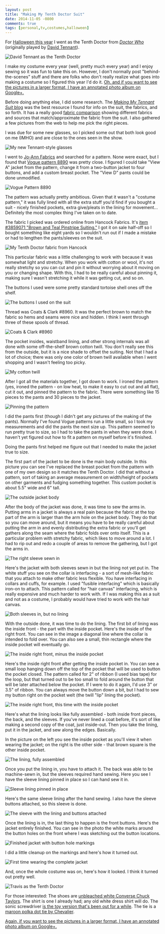 ```yaml
---
layout: post
title: "Making My Tenth Doctor Suit"
date: 2014-11-05 -0800
comments: true
tags: [personal,tv,costumes,halloween]
---
```

For [Halloween this year](/archive/2014/11/03/176-trick-or-treaters/) I went as the Tenth Doctor from [_Doctor Who_](http://www.bbc.co.uk/programmes/b006q2x0) (originally played by [David Tennant](http://www.imdb.com/name/nm0855039/)).

![David Tennant as the Tenth Doctor](https://lh3.googleusercontent.com/-I8qaQGqvwOw/VFhWjnIYigI/AAAAAAAAJwA/JeqG8RZib6w/s400/Tenth%2520Doctor%2520Suit%2520-%2520Halloween%25202014%2520-%252017.jpg)

I make my costume every year (well, pretty much every year) and I enjoy sewing so it was fun to take this on. However, I don't normally post "behind-the-scenes" stuff and there are folks who don't really realize what goes into making a costume so I figured this year I'd do it. [Oh, and if you want to see the pictures in a larger format, I have an annotated photo album on Google+.](https://plus.google.com/photos/100275637557074554059/albums/6077702866070944497)

Before doing anything else, I did some research. The [_Making My Tennant Suit_ blog](http://tennantsuit.blogspot.com/) was the best resource I found for info on the suit, the fabrics, and so forth. It has a really good [fabric comparison](http://tennantsuit.blogspot.com/2009/04/comparing-fabrics.html) showing different fabrics and sources that match/approximate the fabric from the suit. I also gathered a few pictures from the web to help me pick the right pieces.

I was due for some new glasses, so I picked some out that both look good on me (IMHO) and are close to the ones seen in the show.

![My new Tennant-style glasses](https://lh6.googleusercontent.com/-Kom6Tv-aYJo/VFhWjhhjADI/AAAAAAAAJzs/UGgL40a-JkM/s400/Tenth%2520Doctor%2520Suit%2520-%2520Halloween%25202014%2520-%25204.jpg)

I went to [Jo-Ann Fabrics](http://www.joann.com/) and searched for a pattern. None were exact, but I found that [Vogue pattern 8890](http://voguepatterns.mccall.com/v8890-products-44862.php) was pretty close. I figured I could take "View A" jacket from the pattern, change it from a two-button jacket to four buttons, and add a custom breast pocket. The "View D" pants could be done unmodified.

![Vogue Pattern 8890](https://lh5.googleusercontent.com/-GCsubrnRrdQ/VFjreQi72sI/AAAAAAAAJzM/qrH8rCe9rMA/s400/V8890.gif)

The pattern was actually pretty ambitious. Given that it wasn't a "costume pattern," it was fully lined with all the extra stuff you'd find if you bought a suit - nicely finished pockets, extra give/pleats in the lining for movement... Definitely the most complex thing I've taken on to date.

The fabric I picked was ordered online from Hancock Fabrics. It's [item #3859071 "Brown and Teal Pinstripe Suiting."](http://hancockfabrics.com/brown-and-teal-pinstripe-suiting-fabric-3859071.html) I got it on sale half-off so I bought something like eight yards so I wouldn't run out if I made a mistake or had to lengthen the pants/sleeves on the suit.

![My Tenth Doctor fabric from Hancock](https://lh6.googleusercontent.com/-CbkBg-56IQ0/VFjsuGZZE5I/AAAAAAAAJ0E/iii1K4JLX7Q/s400/3859071.jpg)

This particular fabric was a little challenging to work with because it was somewhat light and stretchy. When you work with cotton or wool, it's not really stretchy so you can cut and pin it without worrying about it moving on you or changing shape. With this, I had to be really careful about pinning it, making sure I wasn't stretching it while it was getting cut, and so on.

The buttons I used were some pretty standard tortoise shell ones off the shelf.

![The buttons I used on the suit](https://lh3.googleusercontent.com/-kEabKa5Y5oM/VFhWjlDo4QI/AAAAAAAAJwQ/M29pkZuHO-U/s400/Tenth%2520Doctor%2520Suit%2520-%2520Halloween%25202014%2520-%252015.jpg)

Thread was Coats & Clark #8960. It was the perfect brown to match the fabric so hems and seams were nice and hidden. I think I went through three of these spools of thread.

![Coats & Clark #8960](https://lh5.googleusercontent.com/-cHx1FhyCaDg/VFhWjj1KPTI/AAAAAAAAJwI/PnvkYlp5E2M/s400/Tenth%2520Doctor%2520Suit%2520-%2520Halloween%25202014%2520-%252016.jpg)

The pocket insides, waistband lining, and other strong internals was all done with some off-the-shelf brown cotton twill. You don't really see this from the outside, but it is a nice shade to offset the suiting. Not that I had a lot of choice; there was only one color of brown twill available when I went shopping and I wasn't feeling too picky.

![My cotton twill](https://lh5.googleusercontent.com/-T0o4Og4cY6o/VFhWjiDefPI/AAAAAAAAJwY/nnDeRG10Tuk/s400/Tenth%2520Doctor%2520Suit%2520-%2520Halloween%25202014%2520-%252014.jpg)

After I got all the materials together, I got down to work. I ironed the pattern (yes, ironed the pattern - on low heat, to make it easy to cut out and all flat), cut it out, and pinned the pattern to the fabric. There were something like 15 pieces to the pants and 30 pieces to the jacket.

![Pinning the pattern](https://lh6.googleusercontent.com/-FLC5cwQCAEI/VFhWjuC3RmI/AAAAAAAAJvg/quJ5FNgSY9Y/s400/Tenth%2520Doctor%2520Suit%2520-%2520Halloween%25202014%2520-%252013.jpg)

I did the pants first (though I didn't get any pictures of the making of the pants). Normally I've found Vogue patterns run a little small, so I took my measurements and did the pants the next size up. This pattern seemed to run pretty true to size, so I had to take the pants in when they were done. I haven't yet figured out how to fit a pattern on myself before it's finished.

Doing the pants first helped me figure out that I needed to make the jacket true to size.

The first part of the jacket to be done is the main body outside. In this picture you can see I've replaced the breast pocket from the pattern with one of my own design so it matches the Tenth Doctor. I did that without a pattern, sort of taking an average measurement on width/height of pockets on other garments and fudging something together. This custom pocket is about 5.5" wide and 6" tall.

![The outside jacket body](https://lh3.googleusercontent.com/-AaaqjdXq4ps/VFhWjgCYe6I/AAAAAAAAJxE/ApWgBxxkQl8/s400/Tenth%2520Doctor%2520Suit%2520-%2520Halloween%25202014%2520-%252010.jpg)

After the body of the jacket was done, it was time to sew the arms in. Putting arms in a jacket is always a real pain because the fabric at the top part of the arm is larger than the arm hole on the jacket body. They do that so you can move around, but it means you have to be really careful about putting the arm in and evenly distributing the extra fabric or you'll get gathers along the seam where the fabric folds over onto itself. This is a particular problem with stretchy fabric, which likes to move around a lot. I had to rip out and redo a couple of areas to remove the gathering, but I got the arms in.

![The right sleeve sewn in](https://lh4.googleusercontent.com/-6hHiUy6hDPQ/VFhWjm4B2sI/AAAAAAAAJww/UwZRISyZV5Y/s400/Tenth%2520Doctor%2520Suit%2520-%2520Halloween%25202014%2520-%252011.jpg)

Here's the jacket with both sleeves sewn in but the lining not yet put in. The white stuff you see on the collar is interfacing - a sort of mesh-like fabric that you attach to make other fabric less flexible. You have interfacing in collars and cuffs, for example. I used "fusible interfacing" which is basically iron-on to attach. This pattern called for "hair canvas" interfacing, which is really expensive and much harder to work with. If I was making this as a suit and not as a costume, I probably would have tried to work with the hair canvas.

![Both sleeves in, but no lining](https://lh6.googleusercontent.com/-kUVl0Kksbpk/VFhWjmVLg4I/AAAAAAAAJwo/M6QcS_B5qQw/s400/Tenth%2520Doctor%2520Suit%2520-%2520Halloween%25202014%2520-%252012.jpg)

With the outside done, it was time to do the lining. The first bit of lining was the inside front - the part with the inside pocket. Here's the inside of the right front. You can see in the image a diagonal line where the collar is intended to fold over. You can also see a small, thin rectangle where the inside pocket will eventually go.

![The inside right front, minus the inside pocket](https://lh4.googleusercontent.com/-puTLjtkMibo/VFhWjv_hGQI/AAAAAAAAJxM/yAmSqutncBc/s400/Tenth%2520Doctor%2520Suit%2520-%2520Halloween%25202014%2520-%25209.jpg)

Here's the inside right front after getting the inside pocket in. You can see a small loop hanging down off the top of the pocket that will be used to button the pocket closed. The pattern called for 2" of ribbon (I used bias tape) for the loop, but that turned out to be too small to fold around the button that will be later attached below the pocket. If I were to do it again, I'd use 3" or 3.5" of ribbon. You can always move the button down a bit, but I had to sew my button right on the pocket welt (the twill "lip" lining the pocket).

![The inside right front, this time with the inside pocket](https://lh5.googleusercontent.com/-378JtokpHRs/VFhWjsL2C9I/AAAAAAAAJxU/fXm0iepdeXM/s400/Tenth%2520Doctor%2520Suit%2520-%2520Halloween%25202014%2520-%25208.jpg)

Here's what the lining looks like fully assembled - both inside front pieces, the back, and the sleeves. If you've never lined a coat before, it's sort of like making a second copy of the coat, just inside-out. Then you take the lining, put it in the jacket, and sew along the edges. Basically.

In the picture on the left you see the inside pocket as you'll view it when wearing the jacket; on the right is the other side - that brown square is the other inside pocket.

![The lining, fully assembled](https://lh6.googleusercontent.com/-onIjfkBTihs/VFhWjmZTcUI/AAAAAAAAJxc/WflUhaolc0w/s400/Tenth%2520Doctor%2520Suit%2520-%2520Halloween%25202014%2520-%25207.jpg)

Once you put the lining in, you have to attach it. The back was able to be machine-sewn in, but the sleeves required hand sewing. Here you see I have the sleeve lining pinned in place so I can hand sew it in.

![Sleeve lining pinned in place](https://lh4.googleusercontent.com/-dNnJgfqn4bc/VFhWjq8BJiI/AAAAAAAAJxk/YV7Rx6W6peo/s400/Tenth%2520Doctor%2520Suit%2520-%2520Halloween%25202014%2520-%25206.jpg)

Here's the same sleeve lining after the hand sewing. I also have the sleeve buttons attached, so this sleeve is done.

![The sleeve with the lining and buttons attached](https://lh6.googleusercontent.com/-QoxxgX7a-RU/VFhWjt5PxMI/AAAAAAAAJug/wmJCnHJCirg/s400/Tenth%2520Doctor%2520Suit%2520-%2520Halloween%25202014%2520-%25205.jpg)

Once the lining is in, the last thing to happen is the front buttons. Here's the jacket entirely finished. You can see in the photo the white marks around the button holes on the front where I was sketching out the button locations.

![Finished jacket with button hole markings](https://lh6.googleusercontent.com/-WElySbrIrKk/VFhWjtsPMdI/AAAAAAAAJuQ/b44uWuGj0j0/s400/Tenth%2520Doctor%2520Suit%2520-%2520Halloween%25202014%2520-%25203.jpg)

I did a little cleanup on the markings and here's how it turned out.

![First time wearing the complete jacket](https://lh4.googleusercontent.com/-dlmDvfgdZz4/VFhWjl-Fc-I/AAAAAAAAJxs/_4yylqk6dU8/s400/Tenth%2520Doctor%2520Suit%2520-%2520Halloween%25202014%2520-%25202.jpg)

And, once the whole costume was on, here's how it looked. I think it turned out pretty well.

![Travis as the Tenth Doctor](https://lh6.googleusercontent.com/-GL0jLo6JxPg/VFhWjlgLHwI/AAAAAAAAJx0/f10TFALqGRQ/s640/Tenth%2520Doctor%2520Suit%2520-%2520Halloween%25202014%2520-%25201.jpg)

For those interested: The shoes are [unbleached white Converse Chuck Taylors](http://www.amazon.com/dp/B008DZZR7K?tag=mhsvortex). The shirt is one I already had; any old white dress shirt will do. The sonic screwdriver [is the toy version that's been out for a while](http://www.amazon.com/dp/B0009P5YXO?tag=mhsvortex). The tie is a [maroon polka dot tie by Chevalier](http://www.bows-n-ties.com/maroon-polka-dot-tie-chevlier-p-16480.html).

[Again, if you want to see the pictures in a larger format, I have an annotated photo album on Google+.](https://plus.google.com/photos/100275637557074554059/albums/6077702866070944497)
